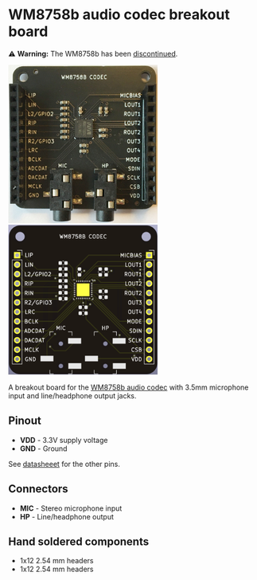 # WM8758b audio codec breakout board

⚠️ __Warning:__ The WM8758b has been [discontinued](https://www.cirrus.com/products/eol/).

<img src="wm8758b_codec_breakout.jpg" width="300"> 

<img src="wm8758b_codec_breakout.png" width="300">

A breakout board for the [WM8758b audio codec](datasheets/1811051126_Cirrus-Logic-WM8758CBGEFL-RV_C323840.pdf) with 3.5mm microphone input and line/headphone output jacks.

## Pinout

* __VDD__ - 3.3V supply voltage
* __GND__ - Ground

See [datasheeet](datasheets/1811051126_Cirrus-Logic-WM8758CBGEFL-RV_C323840.pdf) for the other pins.

## Connectors

* __MIC__ - Stereo microphone input
* __HP__ - Line/headphone output

## Hand soldered components

* 1x12 2.54 mm headers
* 1x12 2.54 mm headers